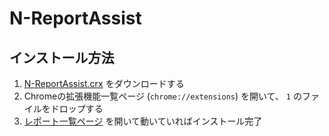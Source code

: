 # N-ReportAssist

## インストール方法

1. [N-ReportAssist.crx](https://github.com/takonomura/N-ReportAssist/blob/gh-pages/N-ReportAssist.crx?raw=true) をダウンロードする
2. Chromeの拡張機能一覧ページ (`chrome://extensions`) を開いて、 `1` のファイルをドロップする
3. [レポート一覧ページ](https://secure.nnn.ed.jp/mypage/report/pc/list/index) を開いて動いていればインストール完了
